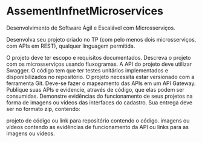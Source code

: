 # AssementInfnetMicroservices
Desenvolvimento de Software Ágil e Escalável com Microsserviços.

Desenvolva seu projeto criado no TP (com pelo menos dois microsserviços, com APIs em REST), qualquer linguagem permitida. 

O projeto deve ter escopo e requisitos documentados.
Descreva o projeto com os microsserviços usando fluxogramas.
A API do projeto deve utilizar Swagger.
O código tem que ter testes unitários implementados e disponibilizados no repositório.
O projeto necessita estar versionado com a ferramenta Git.
Deve-se fazer o mapeamento das APIs em um API Gateway. 
Publique suas APIs e evidencie, através de código, que elas podem ser consumidas.
Demonstre evidências do funcionamento de seus projetos na forma de imagens ou vídeos das interfaces do cadastro.
Sua entrega deve ser no formato zip, contendo: 

projeto de código ou link para repositório contendo o código.
imagens ou vídeos contendo as evidências de funcionamento da API ou links para as imagens ou vídeos.
